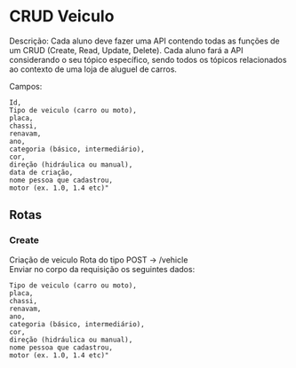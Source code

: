 # CRUD Veiculo

Descrição: Cada aluno deve fazer uma API contendo todas as funções de um CRUD (Create, Read, Update, Delete). Cada aluno fará a API considerando o seu tópico específico, sendo todos os tópicos relacionados ao contexto de uma loja de aluguel de carros.

Campos:

    Id,
    Tipo de veiculo (carro ou moto),
    placa,
    chassi,
    renavam,
    ano,
    categoria (básico, intermediário),
    cor,
    direção (hidráulica ou manual),
    data de criação,
    nome pessoa que cadastrou,
    motor (ex. 1.0, 1.4 etc)"

## Rotas

### Create

Criação de veiculo
Rota do tipo POST -> /vehicle  
Enviar no corpo da requisição os seguintes dados:

    Tipo de veiculo (carro ou moto),
    placa,
    chassi,
    renavam,
    ano,
    categoria (básico, intermediário),
    cor,
    direção (hidráulica ou manual),
    nome pessoa que cadastrou,
    motor (ex. 1.0, 1.4 etc)"
